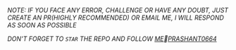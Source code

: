 _*NOTE: IF YOU FACE ANY ERROR, CHALLENGE OR HAVE ANY DOUBT, JUST CREATE AN PR(HIGHLY RECOMMENDED) OR EMAIL ME, I WILL RESPOND AS SOON AS POSSIBLE*_

*DON'T FORGET TO `STAR` THE REPO AND FOLLOW [ME](https://github.com/prashant0664)🥹[PRASHANT0664](https://github.com/prashant0664)*

